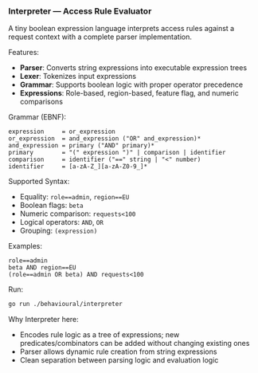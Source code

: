 ### Interpreter — Access Rule Evaluator

A tiny boolean expression language interprets access rules against a request context with a complete parser implementation.

Features:
- **Parser**: Converts string expressions into executable expression trees
- **Lexer**: Tokenizes input expressions  
- **Grammar**: Supports boolean logic with proper operator precedence
- **Expressions**: Role-based, region-based, feature flag, and numeric comparisons

Grammar (EBNF):
```
expression     = or_expression
or_expression  = and_expression ("OR" and_expression)*
and_expression = primary ("AND" primary)*
primary        = "(" expression ")" | comparison | identifier
comparison     = identifier ("==" string | "<" number)
identifier     = [a-zA-Z_][a-zA-Z0-9_]*
```

Supported Syntax:
- Equality: `role==admin`, `region==EU`
- Boolean flags: `beta`
- Numeric comparison: `requests<100`
- Logical operators: `AND`, `OR`
- Grouping: `(expression)`

Examples:
```
role==admin
beta AND region==EU
(role==admin OR beta) AND requests<100
```

Run:
```bash
go run ./behavioural/interpreter
```

Why Interpreter here:
- Encodes rule logic as a tree of expressions; new predicates/combinators can be added without changing existing ones
- Parser allows dynamic rule creation from string expressions
- Clean separation between parsing logic and evaluation logic

